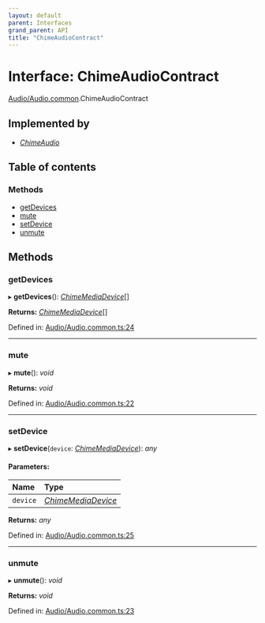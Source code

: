 ```yaml
---
layout: default
parent: Interfaces
grand_parent: API
title: "ChimeAudioContract"
---
```


# Interface: ChimeAudioContract

[Audio/Audio.common](../modules/audio_audio_common.md).ChimeAudioContract

## Implemented by

* [*ChimeAudio*](../classes/audio_audio_common.chimeaudio.md)

## Table of contents

### Methods

- [getDevices](audio_audio_common.chimeaudiocontract.md#getdevices)
- [mute](audio_audio_common.chimeaudiocontract.md#mute)
- [setDevice](audio_audio_common.chimeaudiocontract.md#setdevice)
- [unmute](audio_audio_common.chimeaudiocontract.md#unmute)

## Methods

### getDevices

▸ **getDevices**(): [*ChimeMediaDevice*](device_device_common.chimemediadevice.md)[]

**Returns:** [*ChimeMediaDevice*](device_device_common.chimemediadevice.md)[]

Defined in: [Audio/Audio.common.ts:24](https://github.com/atabix/nativescript-plugins/blob/90ee9de/packages/nativescript-amazon-chime/support/Audio/Audio.common.ts#L24)

___

### mute

▸ **mute**(): *void*

**Returns:** *void*

Defined in: [Audio/Audio.common.ts:22](https://github.com/atabix/nativescript-plugins/blob/90ee9de/packages/nativescript-amazon-chime/support/Audio/Audio.common.ts#L22)

___

### setDevice

▸ **setDevice**(`device`: [*ChimeMediaDevice*](device_device_common.chimemediadevice.md)): *any*

#### Parameters:

Name | Type |
:------ | :------ |
`device` | [*ChimeMediaDevice*](device_device_common.chimemediadevice.md) |

**Returns:** *any*

Defined in: [Audio/Audio.common.ts:25](https://github.com/atabix/nativescript-plugins/blob/90ee9de/packages/nativescript-amazon-chime/support/Audio/Audio.common.ts#L25)

___

### unmute

▸ **unmute**(): *void*

**Returns:** *void*

Defined in: [Audio/Audio.common.ts:23](https://github.com/atabix/nativescript-plugins/blob/90ee9de/packages/nativescript-amazon-chime/support/Audio/Audio.common.ts#L23)
